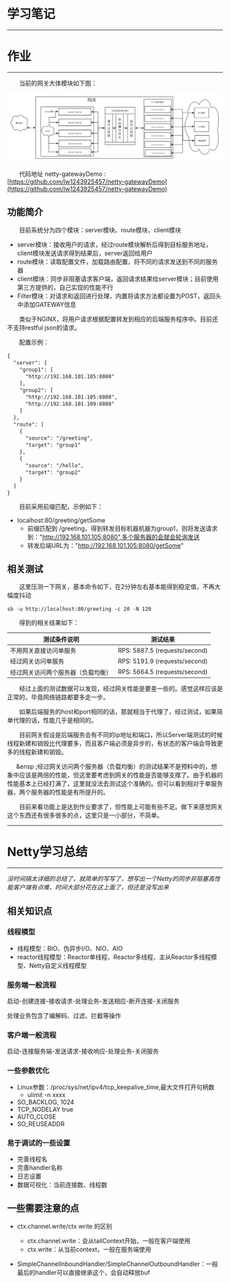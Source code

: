# 学习笔记

***
# 作业
***
&ensp;&ensp;&ensp;&ensp;当前的网关大体模块如下图：

![](./gateway.png)


&ensp;&ensp;&ensp;&ensp;代码地址 netty-gatewayDemo : [https://github.com/lw1243925457/netty-gatewayDemo](https://github.com/lw1243925457/netty-gatewayDemo)

## 功能简介
&ensp;&ensp;&ensp;&ensp;目前系统分为四个模块：server模块、route模块、client模块

- server模块：接收用户的请求，经过route模块解析后得到目标服务地址，client模块发送请求得到结果后，server返回给用户
- route模块：读取配置文件，加载路由配置，将不同的请求发送到不同的服务器
- client模块：同步非阻塞请求客户端，返回请求结果给server模块；目前使用第三方提供的，自己实现的性能不行
- Filter模块：对请求和返回进行处理，内置将请求方法都设置为POST，返回头中添加GATEWAY信息

&ensp;&ensp;&ensp;&ensp;类似于NGINX，将用户请求根据配置转发到相应的后端服务程序中。目前还不支持restful json的请求。

&ensp;&ensp;&ensp;&ensp;配置示例：

```json5
{
  "server": {
    "group1": [
      "http://192.168.101.105:8080"
    ],
    "group2": [
      "http://192.168.101.105:8080",
      "http://192.168.101.109:8080"
    ]
  },
  "route": [
    {
      "source": "/greeting",
      "target": "group1"
    },
    {
      "source": "/hello",
      "target": "group2"
    }
  ]
}
```

&ensp;&ensp;&ensp;&ensp;目前采用前缀匹配，示例如下：

- localhost:80/greeting/getSome
    - 前缀匹配到 /greeting，得到转发目标机器机器为group1，则将发送请求到："http://192.168.101.105:8080",多个服务器的会就会轮询发送
    - 转发后端URL为："http://192.168.101.105:8080/getSome"
    
## 相关测试
&ensp;&ensp;&ensp;&ensp;这里压测一下网关，基本命令如下，在2分钟左右基本能得到稳定值，不再大幅度抖动

```shell script
sb -u http://localhost:80/greeting -c 20 -N 120
```

&ensp;&ensp;&ensp;&ensp;得到的相关结果如下：

|测试条件说明                       |测试结果                          |
|----------                       |---------------------------------|
|不用网关直接访问单服务               | RPS: 5887.5 (requests/second)   |
|经过网关访问单服务                   | RPS: 5191.9 (requests/second)  |
|经过网关访问两个服务器（负载均衡）     | RPS: 5664.5 (requests/second)   |

&ensp;&ensp;&ensp;&ensp;经过上面的测试数据可以发现，经过网关性能是要差一些的。感觉这样应该是正常的，毕竟网络链路都要多走一步。

&ensp;&ensp;&ensp;&ensp;如果后端服务的host和port相同的话，那就相当于代理了，经过测试，如果简单代理的话，性能几乎是相同的。

&ensp;&ensp;&ensp;&ensp;目前网关假设是后端服务会有不同的ip地址和端口，所以Server端测试的时候线程新建和销毁比代理要多，而且客户端必须是异步的，有状态的客户端会导致更多的线程新建和销毁。

&ensp;&ensp;&ensp;&ensp
;经过网关访问两个服务器（负载均衡）的测试结果不是预料中的，想象中应该是两倍的性能，但这里要考虑到网关的性能是否能够支撑了。由于机器的性能基本上已经打满了，这里就没法去测试这个准确的。但可以看到相对于单服务器，两个服务器的性能是有所提升的。

&ensp;&ensp;&ensp;&ensp;目前来看功能上是达到作业要求了，但性能上可能有些不足。做下来感觉网关这个东西还有很多很多的点，这里只是一小部分，不简单。




***
# Netty学习总结
***
*没时间搞太详细的总结了，就简单的写写了，想写出一个Netty的同步非阻塞高性能客户端有点难，时间大部分花在这上面了，但还是没写出来*

## 相关知识点
### 线程模型
- 线程模型：BIO、伪异步I/O、NIO、AIO
- reactor线程模型：Reactor单线程、Reactor多线程、主从Reactor多线程模型、Netty自定义线程模型

### 服务端一般流程
启动-创建连接-接收请求-处理业务-发送相应-断开连接-关闭服务

处理业务包含了编解码、过滤、拦截等操作

### 客户端一般流程
启动-连接服务端-发送请求-接收响应-处理业务-关闭服务

### 一些参数优化
- Linux参数：/proc/sys/net/ipv4/tcp_keepalive_time,最大文件打开句柄数
  - ulimit -n xxxx
- SO_BACKLOG, 1024
- TCP_NODELAY true
- AUTO_CLOSE
- SO_REUSEADDR

### 易于调试的一些设置
- 完善线程名
- 完善handler名称
- 日志设置
- 数据可视化：当前连接数、线程数


## 一些需要注意的点
- ctx.channel.write/ctx write 的区别
  - ctx.channel.write：会从tailContext开始，一般在客户端使用
  - ctx.write：从当前context，一般在服务端使用

- SimpleChannelInboundHandler/SimpleChannelOutboundHandler：一般最后的handler可以直接继承这个，会自动释放buf